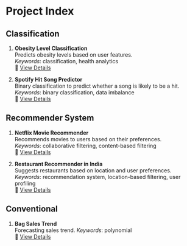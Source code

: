 # Project Index

## Classification
1. **Obesity Level Classification**  
   Predicts obesity levels based on user features.  
   _Keywords_: classification, health analytics  
   🔗 [View Details](classification/obesity_level)

2. **Spotify Hit Song Predictor**  
   Binary classification to predict whether a song is likely to be a hit.  
   _Keywords_: binary classification, data imbalance  
   🔗 [View Details](classification/spotify_hit_songs_binary)

## Recommender System
1. **Netflix Movie Recommender**  
   Recommends movies to users based on their preferences.  
   _Keywords_: collaborative filtering, content-based filtering  
   🔗 [View Details](recommender-system/netflix_movie)

2. **Restaurant Recommender in India**  
   Suggests restaurants based on location and user preferences.  
   _Keywords_: recommendation system, location-based filtering, user profiling  
   🔗 [View Details](recommender-system/restaurants_in_india)

## Conventional
1. **Bag Sales Trend**  
   Forecasting sales trend.
    _Keywords_: polynomial  
   🔗 [View Details](conventional/scientific-computing-sales-trend)

